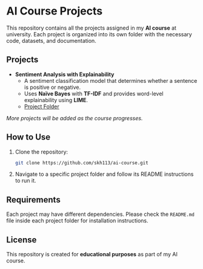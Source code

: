 # AI Course Projects

This repository contains all the projects assigned in my **AI course** at university. Each project is organized into its own folder with the necessary code, datasets, and documentation.

## Projects

- **Sentiment Analysis with Explainability**
    - A sentiment classification model that determines whether a sentence is positive or negative.
    - Uses **Naïve Bayes** with **TF-IDF** and provides word-level explainability using **LIME**.
    - [Project Folder](./sentiment-analysis)

_More projects will be added as the course progresses._

## How to Use
1. Clone the repository:
   ```bash
   git clone https://github.com/skh113/ai-course.git
   ```
2. Navigate to a specific project folder and follow its README instructions to run it.

## Requirements
Each project may have different dependencies. Please check the `README.md` file inside each project folder for installation instructions.

## License
This repository is created for **educational purposes** as part of my AI course.

